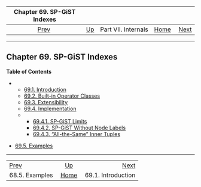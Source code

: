 <!--?xml version="1.0" encoding="UTF-8" standalone="no"?-->

|          Chapter 69. SP-GiST Indexes         |                                            |                     |                                                       |                                                 |
| :------------------------------------------: | :----------------------------------------- | :-----------------: | ----------------------------------------------------: | ----------------------------------------------: |
| [Prev](gist-examples.html "68.5. Examples")  | [Up](internals.html "Part VII. Internals") | Part VII. Internals | [Home](index.html "PostgreSQL 17devel Documentation") |  [Next](spgist-intro.html "69.1. Introduction") |

***

## Chapter 69. SP-GiST Indexes

**Table of Contents**

*   *   [69.1. Introduction](spgist-intro.html)
    *   [69.2. Built-in Operator Classes](spgist-builtin-opclasses.html)
    *   [69.3. Extensibility](spgist-extensibility.html)
    *   [69.4. Implementation](spgist-implementation.html)

    <!---->

    *   *   [69.4.1. SP-GiST Limits](spgist-implementation.html#SPGIST-LIMITS)
        *   [69.4.2. SP-GiST Without Node Labels](spgist-implementation.html#SPGIST-NULL-LABELS)
        *   [69.4.3. “All-the-Same” Inner Tuples](spgist-implementation.html#SPGIST-ALL-THE-SAME)

*   [69.5. Examples](spgist-examples.html)



***

|                                              |                                                       |                                                 |
| :------------------------------------------- | :---------------------------------------------------: | ----------------------------------------------: |
| [Prev](gist-examples.html "68.5. Examples")  |       [Up](internals.html "Part VII. Internals")      |  [Next](spgist-intro.html "69.1. Introduction") |
| 68.5. Examples                               | [Home](index.html "PostgreSQL 17devel Documentation") |                              69.1. Introduction |
